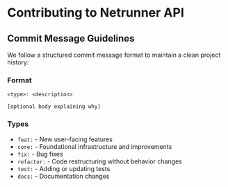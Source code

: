 # Contributing to Netrunner API

## Commit Message Guidelines

We follow a structured commit message format to maintain a clean project history:

### Format

```
<type>: <description>

[optional body explaining why]
```

### Types

- `feat:` - New user-facing features
- `core:` - Foundational infrastructure and improvements
- `fix:` - Bug fixes
- `refactor:` - Code restructuring without behavior changes
- `test:` - Adding or updating tests
- `docs:` - Documentation changes
